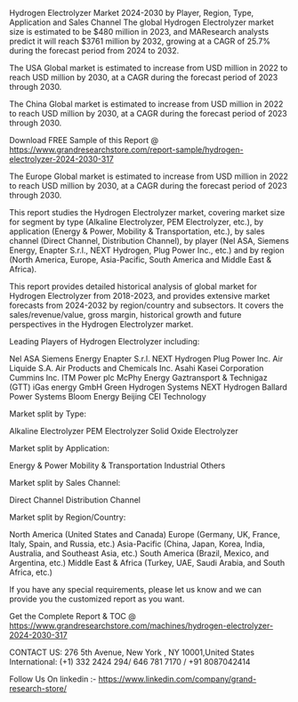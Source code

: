 Hydrogen Electrolyzer Market 2024-2030 by Player, Region, Type, Application and Sales Channel
The global Hydrogen Electrolyzer market size is estimated to be $480 million in 2023, and MAResearch analysts predict it will reach $3761 million by 2032, growing at a CAGR of 25.7% during the forecast period from 2024 to 2032.

The USA Global market is estimated to increase from USD million in 2022 to reach USD million by 2030, at a CAGR during the forecast period of 2023 through 2030.

The China Global market is estimated to increase from USD million in 2022 to reach USD million by 2030, at a CAGR during the forecast period of 2023 through 2030.

Download FREE Sample of this Report @ https://www.grandresearchstore.com/report-sample/hydrogen-electrolyzer-2024-2030-317

The Europe Global market is estimated to increase from USD million in 2022 to reach USD million by 2030, at a CAGR during the forecast period of 2023 through 2030.

This report studies the Hydrogen Electrolyzer market, covering market size for segment by type (Alkaline Electrolyzer, PEM Electrolyzer, etc.), by application (Energy & Power, Mobility & Transportation, etc.), by sales channel (Direct Channel, Distribution Channel), by player (Nel ASA, Siemens Energy, Enapter S.r.l., NEXT Hydrogen, Plug Power Inc., etc.) and by region (North America, Europe, Asia-Pacific, South America and Middle East & Africa).

This report provides detailed historical analysis of global market for Hydrogen Electrolyzer from 2018-2023, and provides extensive market forecasts from 2024-2032 by region/country and subsectors. It covers the sales/revenue/value, gross margin, historical growth and future perspectives in the Hydrogen Electrolyzer market.

Leading Players of Hydrogen Electrolyzer including:

Nel ASA
Siemens Energy
Enapter S.r.l.
NEXT Hydrogen
Plug Power Inc.
Air Liquide S.A.
Air Products and Chemicals Inc.
Asahi Kasei Corporation
Cummins Inc.
ITM Power plc
McPhy Energy
Gaztransport & Technigaz (GTT)
iGas energy GmbH
Green Hydrogen Systems
NEXT Hydrogen
Ballard Power Systems
Bloom Energy
Beijing CEI Technology

Market split by Type:

Alkaline Electrolyzer
PEM Electrolyzer
Solid Oxide Electrolyzer

Market split by Application:

Energy & Power
Mobility & Transportation
Industrial
Others

Market split by Sales Channel:

Direct Channel
Distribution Channel

Market split by Region/Country:

North America (United States and Canada)
Europe (Germany, UK, France, Italy, Spain, and Russia, etc.)
Asia-Pacific (China, Japan, Korea, India, Australia, and Southeast Asia, etc.)
South America (Brazil, Mexico, and Argentina, etc.)
Middle East & Africa (Turkey, UAE, Saudi Arabia, and South Africa, etc.)

If you have any special requirements, please let us know and we can provide you the customized report as you want.

Get the Complete Report & TOC @ https://www.grandresearchstore.com/machines/hydrogen-electrolyzer-2024-2030-317

CONTACT US:
276 5th Avenue, New York , NY 10001,United States
International: (+1) 332 2424 294/ 646 781 7170 / +91 8087042414

Follow Us On linkedin :- https://www.linkedin.com/company/grand-research-store/
